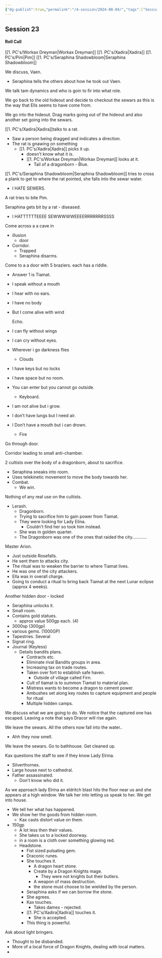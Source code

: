```yaml
---
{"dg-publish":true,"permalink":"/4-session/2024-08-04/","tags":["Session_Note"]}
---
```




## Session 23

#### Roll Call

[[1. PC's/Workax Dreyman\|Workax Dreyman]]
[[1. PC's/Xadira\|Xadira]]
[[1. PC's/Pim\|Pim]]
[[1. PC's/Seraphina Shadowbloom\|Seraphina Shadowbloom]]

We discuss, Vaen.
 - Seraphina tells the others about how he took out Vaen.

We talk tam dynamics and who is goin to fir into what role.


We go back to the old hideout and decide to checkout the sewars as this is the way that Ells seems to have come from.

We go into the hideout.  Drag marks going out of the hideout and also another set going into the sewars.

[[1. PC's/Xadira\|Xadira]]talks to a rat.
- Saw a person being dragged and indicates a direction.
- The rat is gnawing on something
	- [[1. PC's/Xadira\|Xadira]] picks it up.
		- doesn't know what it is.
		- [[1. PC's/Workax Dreyman\|Workax Dreyman]] looks at it.
			- Tail of a dragonborn - Blue.

[[1. PC's/Seraphina Shadowbloom\|Seraphina Shadowbloom]] tries to cross a plank to get to where the rat pointed, she falls into the sewar water.
- I HATE SEWERS.

A rat tries to bite Pim.

Seraphina gets bit by a rat - diseased.
- I HATTTTTTEEEE SEWWWWWEEEERRRRRRRSSSS

Come across a a cave in
- illusion
	- door 
- Corridor.
	- Trapped
	- Seraphina disarms.

Come to a a door with 5 braziers.
each has a riddle.
- Answer 1 is Tiamat.

- I speak without a mouth 
- I hear with no ears. 
- I have no body
- But I come alive with wind
  
  Echo.

- I can fly without wings
- I can cry without eyes.
- Wherever i go darkness flies
	- Clouds

- I have keys but no locks
- I have space but no room.  
- You can enter but you cannot go outside.
	- Keyboard.

  

- I am not alive but i grow.
- I don’t have lungs but I need air.
- I Don’t have a mouth but i can drown.
	- Fire

Go through door.

Corridor leading to small anti-chamber.

2 cultists over the body of a dragonborn, about to sacrifice.
- Seraphina sneaks into room.
- Uses telekinetic movement to move the body towards her.
- Combat.
	- We win.

Nothing of any real use on the cultists.

- Lerash.
	- Dragonborn.
	- Trying to sacrifice him to gain power from Tiamat.
	- They were looking for Lady Elina.
		- Couldn't find her so took him instead.
	- She was in golden quarter.
	- The Dragonborn was one of the ones that raided the city............

Master Arion.
- Just outside Rosefalls.
- He sent them to attacks city.
- The ritual was to weaken the barrier to where Tiamat lives.
- He was one of the city attackers.
- Ella was in overall charge.
- Going to conduct a ritual to bring back Tiamat at the next Lunar eclipse (approx 4 weeks).

Another hidden door - locked
- Seraphina unlocks it.
- Small room.
- Contains gold statues.
	- approx value 500gp each. (4)
- 3000sp (300gp)
- various gems. (1000GP)
- Tapestries. Several
- Signat ring.
- Journal (Keyless)
	- Details bandits plans.
		- Contracts etc.
		- Eliminate rival Bandits groups in area.
		- Increasing tax on trade routes.
		- Taken over fort to establish safe haven.
			- Outside of village called Firn.
		- Cult of tiamat is to summon Tiamat to material plan.
		- Mistress wants to become a dragon to cement power.
		- Ambushes set along key routes to capture equipment and people for ritual
		- Multiple hidden camps.

We discuss what we are going to do.  We notice that the captured one has escaped.  Leaving a note that says Dracor will rise again.

We leave the sewars.
All the others now fall into the water..
- Ahh they now smell.


We leave the sewars.  Go to bathhouse.
Get cleaned up.

Kax questions the staff to see if they know Lady Elrina.
- Silverthornes.
- Large house next to cathedral.
- Father assassinated.
	- Don't know who did it.

As we approach lady Elrina an eldritch blast hits the floor near us and she appears at a high window.
We talk her into letting us speak to her.
We get into house.
- We tell her what has happened.
- We show her the goods from hidden room.
	- Kax casts distort value on them.
- 150gp
	- A lot less then their values.
	- She takes us to a locked doorway.
	- in a room is a cloth over something glowing red.
	- Headstone.
		- Fist sized pulsating gem.
		- Draconic runes.
		- She touches it.
			- A dragon heart stone.
			- Create by a Dragon Knights mage.
				- They were not knights but their butlers.
			- A weapon of mass destruction.
			- the stone must choose to be wielded by the person.
		- Seraphina asks if we can borrow the stone.
		- She agrees.
		- Kax touches.
			- Takes dames - rejected.
		- [[1. PC's/Xadira\|Xadira]] touches it.
			- She is accepted.
		- This thing is powerful.

Ask about light bringers.
- Thought to be disbanded.
- More of a local force of Dragon Knights, dealing with local matters.
- 


